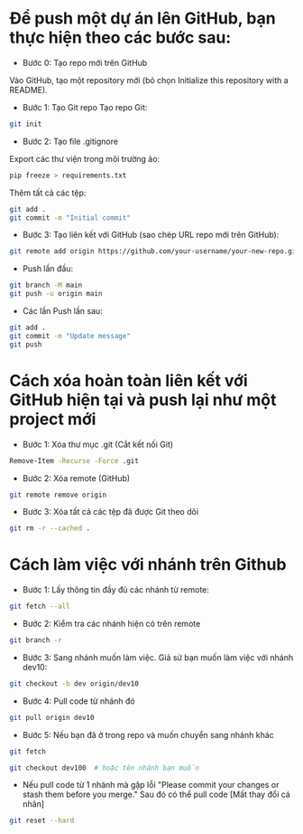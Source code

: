 # Để push một dự án lên GitHub, bạn thực hiện theo các bước sau:
- Bước 0: Tạo repo mới trên GitHub

Vào GitHub, tạo một repository mới (bỏ chọn Initialize this repository with a README).
-   Bước 1: Tạo Git repo
Tạo repo Git:
```bash
git init
```
-  Bước 2: Tạo file .gitignore

Export các thư viện trong môi trường ảo:
```bash
pip freeze > requirements.txt
```
Thêm tất cả các tệp:
```bash
git add .
git commit -m "Initial commit"
```
- Bước 3: Tạo liên kết với GitHub (sao chép URL repo mới trên GitHub):
```bash
git remote add origin https://github.com/your-username/your-new-repo.git
```
- Push lần đầu:
```bash
git branch -M main
git push -u origin main
```
- Các lần Push lần sau:
```bash
git add .
git commit -m "Update message"
git push
```

# Cách xóa hoàn toàn liên kết với GitHub hiện tại và push lại như một project mới
- Bước 1: Xóa thư mục .git (Cắt kết nối Git)
```bash
Remove-Item -Recurse -Force .git
```
- Bước 2: Xóa remote (GitHub)
```bash
git remote remove origin
```
-  Bước 3: Xóa tất cả các tệp đã được Git theo dõi
```bash
git rm -r --cached .
```
# Cách làm việc với nhánh trên Github
- Bước 1: Lấy thông tin đầy đủ các nhánh từ remote:
```bash
git fetch --all
```  
- Bước 2: Kiểm tra các nhánh hiện có trên remote
```bash
git branch -r
```
- Bước 3: Sang nhánh muốn làm việc. Giả sử bạn muốn làm việc với nhánh dev10:
```bash
git checkout -b dev origin/dev10
```
- Bước 4: Pull code từ nhánh đó
```bash
git pull origin dev10
```
- Bước 5: Nếu bạn đã ở trong repo và muốn chuyển sang nhánh khác
```bash
git fetch
```
```bash
git checkout dev100  # hoặc tên nhánh bạn muốn
```
- Nếu pull code từ 1 nhánh mà gặp lỗi "Please commit your changes or stash them before you merge." Sau đó có thể pull code [Mất thay đổi cá nhân]
```bash
git reset --hard
```
